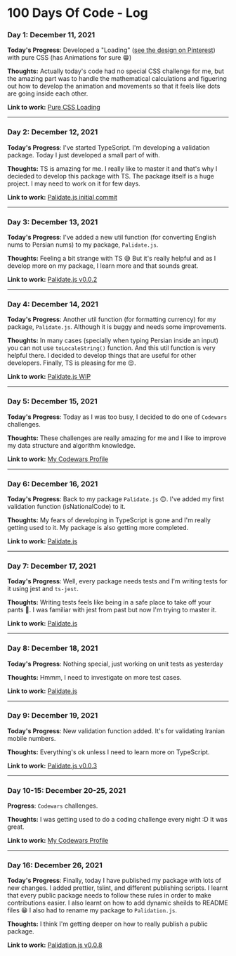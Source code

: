 # 100 Days Of Code - Log

### Day 1: December 11, 2021

**Today's Progress**: Developed a "Loading" ([see the design on Pinterest](https://www.pinterest.com/pin/460211655661367029/)) with pure CSS (has Animations for sure 😁)

**Thoughts:** Actually today's code had no special CSS challenge for me, but the amazing part was to handle the mathematical calculations and figuering out how to develop the animation and movements so that it feels like dots are going inside each other.


**Link to work:** [Pure CSS Loading](https://codepen.io/ashkana/pen/abLmxOa)

----------------------------

### Day 2: December 12, 2021

**Today's Progress**: I've started TypeScript. I'm developing a validation package. Today I just developed a small part of with.

**Thoughts:** TS is amazing for me. I really like to master it and that's why I decieded to develop this package with TS. The package itself is a huge project. I may need to work on it for few days.


**Link to work:** [Palidate.js initial commit](https://github.com/ashkanahrabi/palidate.js/commit/8c4a7560b6536b1482b93999ea4043c435e04586)

----------------------------

### Day 3: December 13, 2021

**Today's Progress**: I've added a new util function (for converting English nums to Persian nums) to my package, `Palidate.js`.

**Thoughts:** Feeling a bit strange with TS 😅 But it's really helpful and as I develop more on my package, I learn more and that sounds great.


**Link to work:** [Palidate.js v0.0.2](https://github.com/ashkanahrabi/palidate.js/commit/25211530a88daf5254c8699c20b8a000373db2eb)

----------------------------

### Day 4: December 14, 2021

**Today's Progress**: Another util function (for formatting currency) for my package, `Palidate.js`. Although it is buggy and needs some improvements.

**Thoughts:** In many cases (specially when typing Persian inside an input) you can not use `toLocaleString()` function. And this util function is very helpful there. I decided to develop things that are useful for other developers. Finally, TS is pleasing for me 😌.


**Link to work:** [Palidate.js WIP](https://github.com/ashkanahrabi/palidate.js/commit/a5bb22d089bedfe27247e993c2b583de8f20d89f)

----------------------------

### Day 5: December 15, 2021

**Today's Progress**: Today as I was too busy, I decided to do one of `Codewars` challenges.

**Thoughts:** These challenges are really amazing for me and I like to improve my data structure and algorithm knowledge.


**Link to work:** [My Codewars Profile](https://www.codewars.com/users/ashkanahrabi)

----------------------------

### Day 6: December 16, 2021

**Today's Progress**: Back to my package `Palidate.js` 🙃. I've added my first validation function (isNationalCode) to it.

**Thoughts:** My fears of developing in TypeScript is gone and I'm really getting used to it. My package is also getting more completed.


**Link to work:** [Palidate.js](https://github.com/ashkanahrabi/palidate.js/commit/96675516006062f31c66b2fc84d565dc5b48cc90)

----------------------------

### Day 7: December 17, 2021

**Today's Progress**: Well, every package needs tests and I'm writing tests for it using jest and `ts-jest`. 

**Thoughts:** Writing tests feels like being in a safe place to take off your pants 🤣. I was familiar with jest from past but now I'm trying to master it.


**Link to work:** [Palidate.js](https://github.com/ashkanahrabi/palidate.js/commit/8911850ece8f1ef8ff437e0835bf65cbefe108d6)

----------------------------

### Day 8: December 18, 2021

**Today's Progress**: Nothing special, just working on unit tests as yesterday 

**Thoughts:** Hmmm, I need to investigate on more test cases.


**Link to work:** [Palidate.js](https://github.com/ashkanahrabi/palidate.js/commit/dd2f5f55c8bb43a68836e9750fa4067aed519df7)

----------------------------

### Day 9: December 19, 2021

**Today's Progress**: New validation function added. It's for validating Iranian mobile numbers.

**Thoughts:** Everything's ok unless I need to learn more on TypeScript.


**Link to work:** [Palidate.js v0.0.3](https://github.com/ashkanahrabi/palidate.js/commit/ed1bea4ffceae3f212a11c14df16169497b09688)


----------------------------

### Day 10-15: December 20-25, 2021

**Progress**: `Codewars` challenges.

**Thoughts:** I was getting used to do a coding challenge every night :D It was great.


**Link to work:** [My Codewars Profile](https://www.codewars.com/users/ashkanahrabi)

----------------------------

### Day 16: December 26, 2021

**Today's Progress**: Finally, today I have published my package with lots of new changes. I added prettier, tslint, and different publishing scripts. I learnt that every public package needs to follow these rules in order to make contributions easier. I also learnt on how to add dynamic sheilds to README files 😁
I also had to rename my package to `Palidation.js`.

**Thoughts:** I think I'm getting deeper on how to really publish a public package.


**Link to work:** [Palidation.js v0.0.8](https://github.com/ashkanahrabi/palidation.js/commits/master)
